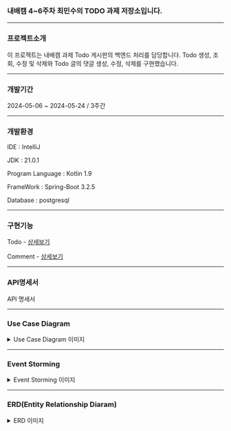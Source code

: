 ### 내배캠 4~6주차 최민수의 TODO 과제 저장소입니다.

-----------------

### 프로젝트소개

이 프로젝트는 내배캠 과제 Todo 게시판의 백엔드 처리를 담당합니다.
Todo 생성, 조회, 수정 및 삭제와 Todo 글의 댓글 생성, 수정, 삭제를 구현했습니다.

---------

### 개발기간
2024-05-06 ~ 2024-05-24 / 3주간

------------

### 개발환경
IDE : IntelliJ

JDK : 21.0.1

Program Language : Kotlin 1.9

FrameWork : Spring-Boot 3.2.5

Database : postgresql

------------------

### 구현기능

Todo - [상세보기](https://github.com/HifumiAlice/todoList_assignment/wiki/Todo)

Comment - [상세보기](https://github.com/HifumiAlice/todoList_assignment/wiki/Comment)

------------------------------------------

### API명세서

API 명세서

-------------------------------

### Use Case Diagram

<details>
  <summary>Use Case Diagram 이미지</summary>
  <div markdown="1">
    <img src = "https://github.com/HifumiAlice/todoList_assignment/blob/main/memo/images/%EC%9C%A0%EC%8A%A4%EC%BC%80%EC%9D%B4%EC%8A%A4%EB%8B%A4%EC%9D%B4%EC%96%B4%EA%B7%B8%EB%9E%A8.png" art = "https://github.com/HifumiAlice/todoList_assignment/blob/main/memo/images/%EC%9C%A0%EC%8A%A4%EC%BC%80%EC%9D%B4%EC%8A%A4%EB%8B%A4%EC%9D%B4%EC%96%B4%EA%B7%B8%EB%9E%A8.png">
    
  </div>
</details>


-----------------------

### Event Storming
<details>
  <summary>Event Storming 이미지</summary>
  <div markdown="1">
    <img src = "https://github.com/HifumiAlice/todoList_assignment/blob/main/memo/images/EventStorming.png" art = "https://github.com/HifumiAlice/todoList_assignment/blob/main/memo/images/EventStorming.png">
  </div>
</details>

-------------------------------------
### ERD(Entity Relationship Diaram)
<details>
  <summary>ERD 이미지</summary>
  <div markdown="1">
    <img src = "https://github.com/HifumiAlice/todoList_assignment/blob/main/memo/images/ERD.png" art = "https://github.com/HifumiAlice/todoList_assignment/blob/main/memo/images/ERD.png">
  </div>
</details>



